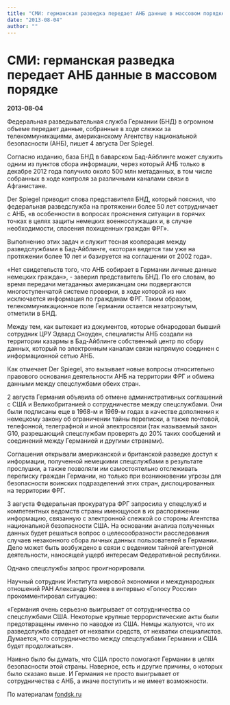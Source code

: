 ```yaml
---
title: "СМИ: германская разведка передает АНБ данные в массовом порядке"
date: "2013-08-04"
author: ""
---
```


# СМИ: германская разведка передает АНБ данные в массовом порядке

**2013-08-04** 

Федеральная разведывательная служба Германии (БНД) в огромном объеме передает данные, собранные в ходе слежки за телекоммуникациями, американскому Агентству национальной безопасности (АНБ), пишет 4 августа Der Spiegel.

Согласно изданию, база БНД в баварском Бад-Айблинге может служить одним из пунктов сбора информации, через который АНБ только в декабре 2012 года получило около 500 млн метаданных, в том числе собранных в ходе контроля за различными каналами связи в Афганистане.

Der Spiegel приводит слова представителя БНД, который пояснил, что федеральная разведслужба на протяжении более 50 лет сотрудничает с АНБ, «в особенности в вопросах прояснения ситуации в горячих точках в целях защиты немецких военнослужащих и, в случае необходимости, спасения похищенных граждан ФРГ».

Выполнению этих задач и служит тесная кооперация между разведслужбами в Бад-Айблинге, «которая ведется там уже на протяжении более 10 лет и базируется на соглашении от 2002 года».

 «Нет свидетельств того, что АНБ собирает в Германии личные данные немецких граждан», - заверил представитель БНД. По его словам, во время передачи метаданных американцам они подвергаются многоступенчатой системе проверки, в ходе которой из них исключается информация по гражданам ФРГ. Таким образом, телекоммуникационное поле Германии остается незатронутым, отметили в БНД.

Между тем, как вытекает из документов, которые обнародовал бывший сотрудник ЦРУ Эдвард Сноуден, специалисты АНБ создали на территории казармы в Бад-Айблинге собственный центр по сбору данных, который по электронным каналам связи напрямую соединен с информационной сетью АНБ.

Как отмечает Der Spiegel, это вызывает новые вопросы относительно правового основания деятельности АНБ на территории ФРГ и обмена данными между спецслужбами обеих стран.

2 августа Германия объявила об отмене административных соглашений с США и Великобританией о сотрудничестве между спецслужбами. Они были подписаны еще в 1968-м и 1969-м годах в качестве дополнения к немецкому закону об ограничении тайны переписки, а также почтовой, телефонной, телеграфной и иной электросвязи (так называемый закон G10, разрешающий спецслужбам проверять до 20% таких сообщений и соединений между Германией и другими странами).

Соглашения открывали американской и британской разведке доступ к информации, полученной немецкими спецслужбами в результате прослушки, а также позволяли им самостоятельно отслеживать переписку граждан Германии, но только при возникновении угрозы для безопасности воинских подразделений этих стран, дислоцированных на территории ФРГ.

3 августа Федеральная прокуратура ФРГ запросила у спецслужб и компетентных ведомств страны имеющуюся в их распоряжении информацию, связанную с электронной слежкой со стороны Агентства национальной безопасности США. На основании анализа полученных данных будет решаться вопрос о целесообразности расследования случаев незаконного сбора личных данных пользователей в Германии. Дело может быть возбуждено в связи с ведением тайной агентурной деятельности, наносящей ущерб интересам Федеративной республики.

Однако спецслужбы запрос проигнорировали.

Научный сотрудник Института мировой экономики и международных отношений РАН Александр Кокеев в интервью «Голосу России» прокомментировал ситуацию:

 «Германия очень серьезно выигрывает от сотрудничества со спецслужбами США. Некоторые крупные террористические акты были предотвращены именно по наводке из США. Немцы жалуются, что их разведслужба страдает от нехватки средств, от нехватки специалистов. Думается, что сотрудничество между спецслужбами Германии и США будет продолжаться».

Наивно было бы думать, что США просто помогают Германии в целях безопасности этой страны. Наверное, есть и другие причины, о которых было сказано выше. И Германия не просто выигрывает от сотрудничества с АНБ, а иначе поступить и не имеет возможности.

По материалам [fondsk.ru](http://www.fondsk.ru/news)